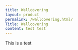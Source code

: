 ```yaml
---
title: Wallcovering
layout: product
permalink: /wallcovering.html/
Title: Wallcovering
content: test test
---
```

This is a test